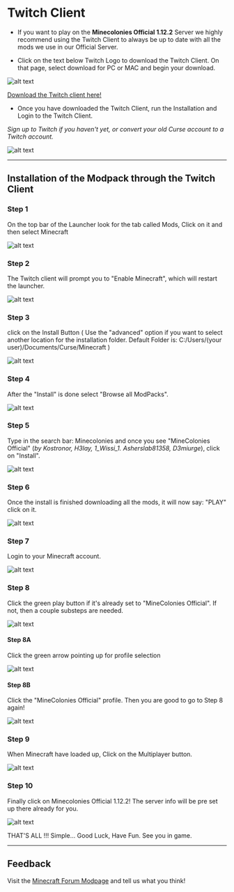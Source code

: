 # Twitch Client

* If you want to play on the **Minecolonies Official 1.12.2** Server we highly recommend using the Twitch Client to always be up to date with all the mods we use in our Official Server.


* Click on the text below Twitch Logo to download the Twitch Client. On that page, select download for PC or MAC and begin your download.

![alt text](../../assets/images/installation/twitch_logo.png "Click the link below!")

[Download the Twitch client here!](https://app.twitch.tv/ "Twitch App")

* Once you have downloaded the Twitch Client, run the Installation and Login to the Twitch Client.

_Sign up to Twitch if you haven't yet, or convert your old Curse account to a Twitch account._

![alt text](../../assets/images/installation/twitch_0.png)

---

## Installation of the Modpack through the Twitch Client

### Step 1

On the top bar of the Launcher look for the tab called Mods, Click on it and then select Minecraft

![alt text](../../assets/images/installation/twitch_1.png)

### Step 2

The Twitch client will prompt you to "Enable Minecraft", which will restart the launcher.

![alt text](../../assets/images/installation/twitch_2.png)

### Step 3

click on the Install Button ( Use the "advanced" option if you want to select another location for the installation folder. Default Folder is: C:/Users/(your user)/Documents/Curse/Minecraft )

![alt text](../../assets/images/installation/twitch_3.png)

### Step 4

After the "Install" is done select "Browse all ModPacks".

![alt text](../../assets/images/installation/twitch_4.png)

### Step 5

Type in the search bar: Minecolonies and once you see "MineColonies Official" (_by Kostronor, H3lay, 1_Wissi_1. Asherslab81358, D3miurge_), click on "Install".

![alt text](../../assets/images/installation/twitch_5.png)

### Step 6

Once the install is finished downloading all the mods, it will now say: "PLAY" click on it.

![alt text](../../assets/images/installation/twitch_6.png)

### Step 7

Login to your Minecraft account.

![alt text](../../assets/images/installation/twitch_7.png)

### Step 8

Click the green play button if it's already set to "MineColonies Official". If not, then a couple substeps are needed.

![alt text](../../assets/images/installation/twitch_8.png)

#### Step 8A

Click the green arrow pointing up for profile selection

![alt text](../../assets/images/installation/twitch_8a.png)

#### Step 8B

Click the "MineColonies Official" profile. Then you are good to go to Step 8 again!

![alt text](../../assets/images/installation/twitch_8b.png)

### Step 9

When Minecraft have loaded up, Click on the Multiplayer button.

![alt text](../../assets/images/installation/twitch_9.png)

### Step 10

Finally click on Minecolonies Official 1.12.2! The server info will be pre set up there already for you.

![alt text](../../assets/images/installation/twitch_10.png)

THAT'S ALL !!! Simple... Good Luck, Have Fun. See you in game.

---

## Feedback

Visit the [Minecraft Forum Modpage](https://www.minecraftforum.net/forums/mapping-and-modding-java-edition/minecraft-mods/2736767-minecolonies-colony-simulator-now-in-playable-beta) and tell us what you think!
